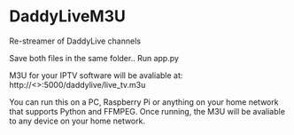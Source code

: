 # DaddyLiveM3U
Re-streamer of DaddyLive channels

Save both files in the same folder..
Run app.py

M3U for your IPTV software will be avaliable at: http://<<Machine IP>>:5000/daddylive/live_tv.m3u

You can run this on a PC, Raspberry Pi or anything on your home network that supports Python and FFMPEG. Once running, the M3U will be avaliable to any device on your home network.
